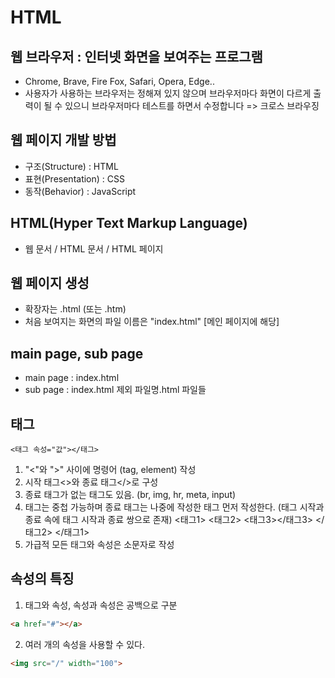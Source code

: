 # HTML

## 웹 브라우저 : 인터넷 화면을 보여주는 프로그램

- Chrome, Brave, Fire Fox, Safari, Opera, Edge..
- 사용자가 사용하는 브라우저는 정해져 있지 않으며
  브라우저마다 화면이 다르게 출력이 될 수 있으니
  브라우저마다 테스트를 하면서 수정합니다
  => 크로스 브라우징

## 웹 페이지 개발 방법

- 구조(Structure) : HTML
- 표현(Presentation) : CSS
- 동작(Behavior) : JavaScript

## HTML(Hyper Text Markup Language)

- 웹 문서 / HTML 문서 / HTML 페이지

## 웹 페이지 생성

- 확장자는 .html (또는 .htm)
- 처음 보여지는 화면의 파일 이름은 "index.html" [메인 페이지에 해당]

## main page, sub page

- main page : index.html
- sub page : index.html 제외 파일명.html 파일들

## 태그

```
<태그 속성="값"></태그>
```

1. "<"와 ">" 사이에 명령어 (tag, element) 작성
2. 시작 태그<>와 종료 태그</>로 구성
3. 종료 태그가 없는 태그도 있음. (br, img, hr, meta, input)
4. 태그는 중첩 가능하며 종료 태그는 나중에 작성한 태그 먼저 작성한다. (태그 시작과 종료 속에 태그 시작과 종료 쌍으로 존재)
        <태그1>
            <태그2>
                <태그3></태그3>
            </태그2>
        </태그1>
5. 가급적 모든 태그와 속성은 소문자로 작성

## 속성의 특징

1. 태그와 속성, 속성과 속성은 공백으로 구분

``` html
<a href="#"></a>
```

2. 여러 개의 속성을 사용할 수 있다.

``` html
<img src="/" width="100">
```

